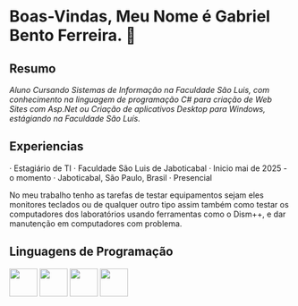 <link rel="stylesheet" type='text/css' href="https://cdn.jsdelivr.net/gh/devicons/devicon@latest/devicon.min.css" />

# Boas-Vindas, Meu Nome é Gabriel Bento Ferreira. 👋

## Resumo
_*Aluno Cursando Sistemas de Informação na Faculdade São Luis, com conhecimento na linguagem de
programação C# para criação de Web Sites com Asp.Net ou Criação de aplicativos Desktop para
Windows, estágiando na Faculdade São Luís.*_

## Experiencias
<p>
  · Estagiário de TI
  · Faculdade São Luis de Jaboticabal
  · Inicio mai de 2025 - o momento
  · Jaboticabal, São Paulo, Brasil
  · Presencial
</p>
<p>
      No meu trabalho tenho as tarefas de testar equipamentos sejam eles monitores teclados ou
      de qualquer outro tipo assim também como testar os computadores dos laboratórios
      usando ferramentas como o Dism++, e dar manutenção em computadores com problema.
</p>

## Linguagens de Programação
<img style="display:inline-block" width="50px" heigth="50px" src="https://cdn.jsdelivr.net/gh/devicons/devicon@latest/icons/html5/html5-original.svg" />
<img style="display:inline-block" width="50px" heigth="50px" src="https://cdn.jsdelivr.net/gh/devicons/devicon@latest/icons/css3/css3-original.svg" />
<img style="display:inline-block" width="50px" heigth="50px" src="https://cdn.jsdelivr.net/gh/devicons/devicon@latest/icons/csharp/csharp-original.svg" />
<img style="display:inline-block" width="50px" heigth="50px" src="https://cdn.jsdelivr.net/gh/devicons/devicon@latest/icons/dotnetcore/dotnetcore-original.svg" />
<!--
**GabrielBF-66/GabrielBF-66** is a ✨ _special_ ✨ repository because its `README.md` (this file) appears on your GitHub profile.

Here are some ideas to get you started:

- 🔭 I’m currently working on ...
- 🌱 I’m currently learning ...
- 👯 I’m looking to collaborate on ...
- 🤔 I’m looking for help with ...
- 💬 Ask me about ...
- 📫 How to reach me: ...
- 😄 Pronouns: ...
- ⚡ Fun fact: ...
-->
